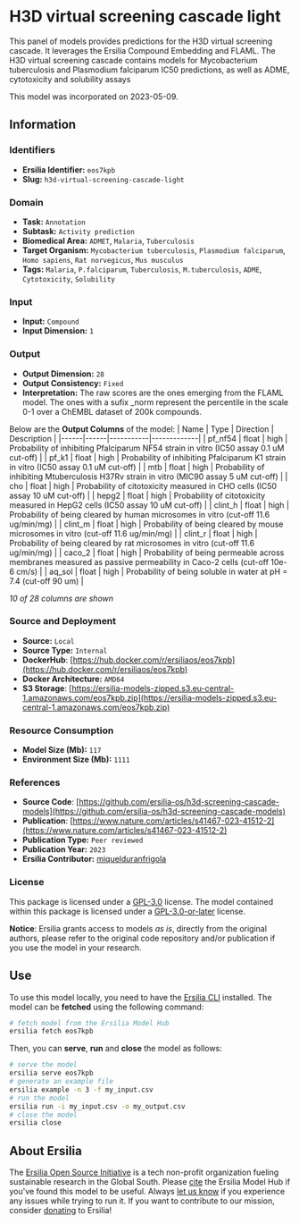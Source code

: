 # H3D virtual screening cascade light

This panel of models provides predictions for the H3D virtual screening cascade. It leverages the Ersilia Compound Embedding and FLAML. The H3D virtual screening cascade contains models for Mycobacterium tuberculosis and Plasmodium falciparum IC50 predictions, as well as ADME, cytotoxicity and solubility assays

This model was incorporated on 2023-05-09.

## Information
### Identifiers
- **Ersilia Identifier:** `eos7kpb`
- **Slug:** `h3d-virtual-screening-cascade-light`

### Domain
- **Task:** `Annotation`
- **Subtask:** `Activity prediction`
- **Biomedical Area:** `ADMET`, `Malaria`, `Tuberculosis`
- **Target Organism:** `Mycobacterium tuberculosis`, `Plasmodium falciparum`, `Homo sapiens`, `Rat norvegicus`, `Mus musculus`
- **Tags:** `Malaria`, `P.falciparum`, `Tuberculosis`, `M.tuberculosis`, `ADME`, `Cytotoxicity`, `Solubility`

### Input
- **Input:** `Compound`
- **Input Dimension:** `1`

### Output
- **Output Dimension:** `28`
- **Output Consistency:** `Fixed`
- **Interpretation:** The raw scores are the ones emerging from the FLAML model. The ones with a sufix _norm represent the percentile in the scale 0-1 over a ChEMBL dataset of 200k compounds.

Below are the **Output Columns** of the model:
| Name | Type | Direction | Description |
|------|------|-----------|-------------|
| pf_nf54 | float | high | Probability of inhibiting Pfalciparum NF54 strain in vitro (IC50 assay 0.1 uM cut-off) |
| pf_k1 | float | high | Probability of inhibiting Pfalciparum K1 strain in vitro (IC50 assay 0.1 uM cut-off) |
| mtb | float | high | Probability of inhibiting Mtuberculosis H37Rv strain in vitro (MIC90 assay 5 uM cut-off) |
| cho | float | high | Probability of citotoxicity measured in CHO cells (IC50 assay 10 uM cut-off) |
| hepg2 | float | high | Probability of citotoxicity measured in HepG2 cells (IC50 assay 10 uM cut-off) |
| clint_h | float | high | Probability of being cleared by human microsomes in vitro (cut-off 11.6 ug/min/mg) |
| clint_m | float | high | Probability of being cleared by mouse microsomes in vitro (cut-off 11.6 ug/min/mg) |
| clint_r | float | high | Probability of being cleared by rat microsomes in vitro (cut-off 11.6 ug/min/mg) |
| caco_2 | float | high | Probability of being permeable across membranes measured as passive permeability in Caco-2 cells (cut-off 10e-6 cm/s) |
| aq_sol | float | high | Probability of being soluble in water at pH = 7.4 (cut-off 90 um) |

_10 of 28 columns are shown_
### Source and Deployment
- **Source:** `Local`
- **Source Type:** `Internal`
- **DockerHub**: [https://hub.docker.com/r/ersiliaos/eos7kpb](https://hub.docker.com/r/ersiliaos/eos7kpb)
- **Docker Architecture:** `AMD64`
- **S3 Storage**: [https://ersilia-models-zipped.s3.eu-central-1.amazonaws.com/eos7kpb.zip](https://ersilia-models-zipped.s3.eu-central-1.amazonaws.com/eos7kpb.zip)

### Resource Consumption
- **Model Size (Mb):** `117`
- **Environment Size (Mb):** `1111`


### References
- **Source Code**: [https://github.com/ersilia-os/h3d-screening-cascade-models](https://github.com/ersilia-os/h3d-screening-cascade-models)
- **Publication**: [https://www.nature.com/articles/s41467-023-41512-2](https://www.nature.com/articles/s41467-023-41512-2)
- **Publication Type:** `Peer reviewed`
- **Publication Year:** `2023`
- **Ersilia Contributor:** [miquelduranfrigola](https://github.com/miquelduranfrigola)

### License
This package is licensed under a [GPL-3.0](https://github.com/ersilia-os/ersilia/blob/master/LICENSE) license. The model contained within this package is licensed under a [GPL-3.0-or-later](LICENSE) license.

**Notice**: Ersilia grants access to models _as is_, directly from the original authors, please refer to the original code repository and/or publication if you use the model in your research.


## Use
To use this model locally, you need to have the [Ersilia CLI](https://github.com/ersilia-os/ersilia) installed.
The model can be **fetched** using the following command:
```bash
# fetch model from the Ersilia Model Hub
ersilia fetch eos7kpb
```
Then, you can **serve**, **run** and **close** the model as follows:
```bash
# serve the model
ersilia serve eos7kpb
# generate an example file
ersilia example -n 3 -f my_input.csv
# run the model
ersilia run -i my_input.csv -o my_output.csv
# close the model
ersilia close
```

## About Ersilia
The [Ersilia Open Source Initiative](https://ersilia.io) is a tech non-profit organization fueling sustainable research in the Global South.
Please [cite](https://github.com/ersilia-os/ersilia/blob/master/CITATION.cff) the Ersilia Model Hub if you've found this model to be useful. Always [let us know](https://github.com/ersilia-os/ersilia/issues) if you experience any issues while trying to run it.
If you want to contribute to our mission, consider [donating](https://www.ersilia.io/donate) to Ersilia!
